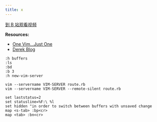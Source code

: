 ```yaml
---
title: x
---
```


[到 B 站观看视频]()

__Resources:__

- [One Vim...Just One](http://vimeo.com/4446112) 
- [Derek Blog](http://derekwyatt.org/) 
 
~~~
:h buffers
:ls
:bd
:b 3 
:h new-vim-server 
~~~

~~~
vim --servername VIM-SERVER route.rb
vim --servername VIM-SERVER --remote-silent route.rb 
~~~
  
~~~
set laststatus=2
set statusline=%F:\ %l
set hidden "in order to switch between buffers with unsaved change
map <s-tab> :bp<cr>
map <tab> :bn<cr>
~~~
